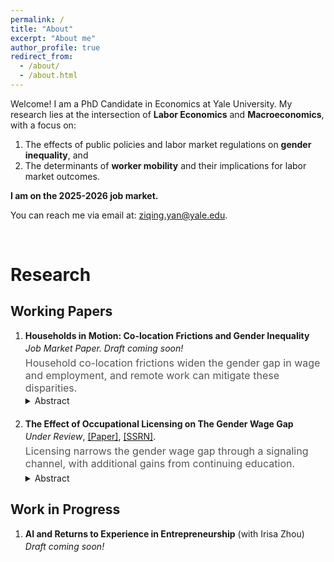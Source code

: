 ```yaml
---
permalink: /
title: "About"
excerpt: "About me"
author_profile: true
redirect_from: 
  - /about/
  - /about.html
---
```


Welcome! I am a PhD Candidate in Economics at Yale University. My research lies at the intersection of **Labor Economics** and **Macroeconomics**, with a focus on:
<ol>
<li>The effects of public policies and labor market regulations on <strong>gender inequality</strong>, and</li>
<li>The determinants of <strong>worker mobility</strong> and their implications for labor market outcomes.</li> 
</ol>

**I am on the 2025-2026 job market.**

You can reach me via email at: <a href="ziqing.yan@yale.edu">ziqing.yan@yale.edu</a>.

<br>

# Research 

## Working Papers

<ol>
  <li style="margin-bottom: 20px;">
    <strong>Households in Motion: Co-location Frictions and Gender Inequality</strong> 
    <p style="margin-top: 3px; margin-bottom: 0; font-style: italic;">
    Job Market Paper. Draft coming soon!
    </p>
    <p style="margin-top: 5px; margin-bottom: 0; font-size: 16px; color: #555;">
    Household co-location frictions widen the gender gap in wage and employment, and remote work can mitigate these disparities.
    </p>
    <details style="margin-top: 2px;">
      <summary style="cursor: pointer;">Abstract</summary>
      <p style="margin-top: 5px;">
        This paper studies how co-location frictions&mdash;constraints that arise when accepting a job in another location induces job interruptions for the spouse&mdash;shape migration patterns and gender inequality in the labor market. Using data on displaced workers, I show that households are more than twice as likely to relocate after a husband’s job loss than after a wife’s. While displaced movers suffer smaller earnings losses than stayers, the gains accrue disproportionately to men, widening gender gaps. To interpret these patterns, I develop and estimate a two-location household job search model that incorporates gender-specific offer distributions, offer arrival rates, migration costs, and unequal weighting of spousal earnings. The model implies that co-location frictions account for roughly half of the gender employment gap and 8.6 percent of the wage gap. Counterfactual simulations highlight that expanding access to remote work substantially relaxes these frictions, raising women’s employment and narrowing gender disparities in post-displacement outcomes.
      </p>
    </details>
  </li>

  <li style="margin-bottom: 20px;">
    <strong>The Effect of Occupational Licensing on The Gender Wage Gap</strong>
    <div style="margin-top: 3px;">
    <em>Under Review</em>, 
    <a href="http://ziqing-yan.github.io/files/license_draft_ZiqingYan_0810.pdf" target="_blank" rel="noopener noreferrer">[Paper]</a>, 
    <a href="https://papers.ssrn.com/sol3/papers.cfm?abstract_id=5090345" target="_blank" rel="noopener noreferrer">[SSRN]</a>.
  </div>
    <p style="margin-top: 5px; margin-bottom: 0; font-size: 16px; color: #555;">
    Licensing narrows the gender wage gap through a signaling channel, with additional gains from continuing education.
    </p>
    <details style="margin-top: 5px;">
      <summary style="cursor: pointer;">Abstract</summary>
      <p style="margin-top: 5px;">
        Occupational licensing covers one-fifth of the U.S. workforce and a quarter of female employment. This paper provides new causal evidence on its impact on the gender wage gap. Using individual-level data from the Current Population Survey and exploiting cross-state variation in licensing regulations within a two-way fixed effects framework, I find that licensing raises women’s wages by 3.7 percentage points more than men’s, narrowing the gender wage gap by 26 percent. To validate identification, I construct a novel dataset on the timing of state-occupation licensing reforms and estimate difference-in-difference models, which corroborate the baseline effect. The effect is strongest among unionized workers, college graduates, mothers, and workers at the top and bottom of the wage distribution. Guided by a model of statistical discrimination, I show that licensing can mitigate the gap by signaling ability when productivity is imperfectly observed. Additional requirements bundled with licenses, such as courses, exams, and continuing education, further reduce the gap through both signaling and human capital channels, with particularly pronounced effects in states with Paid Family and Medical Leave policies, where temporary labor force interruptions for women are more common.
      </p>
    </details>
  </li>
</ol>


## Work in Progress
<ol>
  <li style="margin-bottom: 20px;">
    <strong>AI and Returns to Experience in Entrepreneurship</strong> (with Irisa Zhou) 
    <p style="margin-top: 3px; margin-bottom: 0; font-style: italic;">
    Draft coming soon!
    </p>
  </li>

</ol>